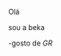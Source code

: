 Olá 

sou a beka 

-gosto de *GR*

<!---
rebecapinanez/rebecapinanez is a ✨ special ✨ repository because its `README.md` (this file) appears on your GitHub profile.
You can click the Preview link to take a look at your changes.
--->
